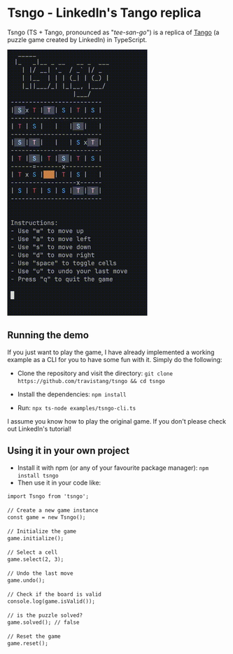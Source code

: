 # Tsngo - LinkedIn's Tango replica

Tsngo (TS + Tango, pronounced as "_tee-san-go_") is a replica of [Tango](https://www.linkedin.com/games/tango/) (a puzzle game created by LinkedIn) in TypeScript.

![tsngo demo](assets/demo.gif)

## Running the demo

If you just want to play the game, I have already implemented a working example as a CLI for you to have some fun with it. Simply do the following:

- Clone the repository and visit the directory:
  `git clone https://github.com/travistang/tsngo && cd tsngo`

- Install the dependencies:
  `npm install`
- Run:
  `npx ts-node examples/tsngo-cli.ts`

I assume you know how to play the original game. If you don't please check out LinkedIn's tutorial!

## Using it in your own project

- Install it with npm (or any of your favourite package manager):
  `npm install tsngo`
- Then use it in your code like:

```
import Tsngo from 'tsngo';

// Create a new game instance
const game = new Tsngo();

// Initialize the game
game.initialize();

// Select a cell
game.select(2, 3);

// Undo the last move
game.undo();

// Check if the board is valid
console.log(game.isValid());

// is the puzzle solved?
game.solved(); // false

// Reset the game
game.reset();
```
